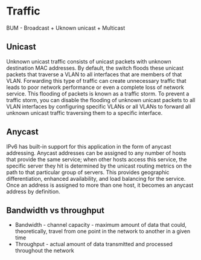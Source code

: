 # Traffic

BUM - Broadcast + Uknown unicast + Multicast

## Unicast
Unknown unicast traffic consists of unicast packets with unknown destination MAC addresses. By default, the switch floods these unicast packets that traverse a VLAN to all interfaces that are members of that VLAN. Forwarding this type of traffic can create unnecessary traffic that leads to poor network performance or even a complete loss of network service. This flooding of packets is known as a traffic storm.
To prevent a traffic storm, you can disable the flooding of unknown unicast packets to all VLAN interfaces by configuring specific VLANs or all VLANs to forward all unknown unicast traffic traversing them to a specific interface.

## Anycast
IPv6 has built-in support for this application in the form of anycast addressing. Anycast addresses can be assigned to any number of hosts that provide the same service; when other hosts access this service, the specific server they hit is determined by the unicast routing metrics on the path to that particular group of servers. This provides geographic differentiation, enhanced availability, and load balancing for the service.  
Once an address is assigned to more than one host, it becomes an anycast address by definition.

## Bandwidth vs throughput
- Bandwidth - channel capacity - maximum amount of data that could, theoretically, travel from one point in the network to another in a given time
- Throughput - actual amount of data transmitted and processed throughout the network
